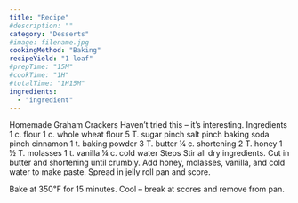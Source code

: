 ```yaml
---
title: "Recipe"
#description: ""
category: "Desserts"
#image: filename.jpg
cookingMethod: "Baking"
recipeYield: "1 loaf"
#prepTime: "15M"
#cookTime: "1H"
#totalTime: "1H15M"
ingredients:
  - "ingredient"
---
```


Homemade Graham Crackers
Haven’t tried this – it’s interesting.
Ingredients
1 c. flour
1 c. whole wheat flour
5 T. sugar
pinch salt
pinch baking soda
pinch cinnamon
1 t. baking powder
3 T. butter
¼ c. shortening
2 T. honey
1 ½ T. molasses
1 t. vanilla
¼ c. cold water
Steps
Stir all dry ingredients. Cut in butter and shortening until crumbly.
Add honey, molasses, vanilla, and cold water to make paste.
Spread in jelly roll pan and score.


Bake at 350℉ for 15 minutes.
Cool – break at scores and remove from pan.

